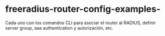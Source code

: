 # freeradius-router-config-examples-
Cada uno con los comandos CLI para asociar el router al RADIUS, definir server group, aaa authentication y autorización, etc.
